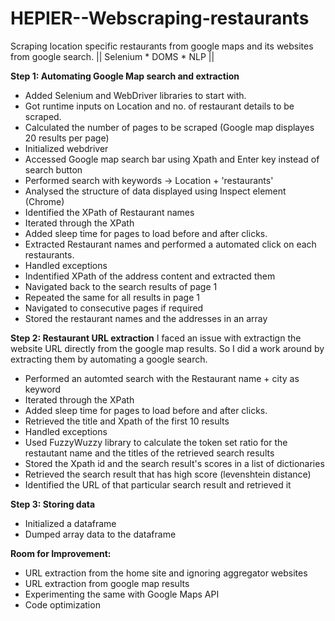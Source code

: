 # HEPIER--Webscraping-restaurants
Scraping location specific restaurants from google maps and its websites from google search. || Selenium * DOMS * NLP ||

<b>Step 1: Automating Google Map search and extraction</b>
- Added Selenium and WebDriver libraries to start with.
- Got runtime inputs on Location and no. of restaurant details to be scraped.
- Calculated the number of pages to be scraped (Google map displayes 20 results per page)
- Initialized webdriver
- Accessed Google map search bar using Xpath and Enter key instead of search button
- Performed search with keywords -> Location + 'restaurants'
- Analysed the structure of data displayed using Inspect element (Chrome)
- Identified the XPath of Restaurant names
- Iterated through the XPath
- Added sleep time for pages to load before and after clicks.
- Extracted Restaurant names and performed a automated click on each restaurants.
- Handled exceptions
- Indentified XPath of the address content and extracted them
- Navigated back to the search results of page 1
- Repeated the same for all results in page 1
- Navigated to consecutive pages if required
- Stored the restaurant names and the addresses in an array


<b>Step 2: Restaurant URL extraction</b>
I faced an issue with extractign the website URL directly from the google map results. 
So I did a work around by extracting them by automating a google search.
- Performed an automted search with the Restaurant name + city as keyword
- Iterated through the XPath
- Added sleep time for pages to load before and after clicks.
- Retrieved the title and Xpath of the first 10 results
- Handled exceptions
- Used FuzzyWuzzy library to calculate the token set ratio for the restautant name and the titles of the retrieved search results
- Stored the Xpath id and the search result's scores in a list of dictionaries
- Retrieved the search result that has high score (levenshtein distance)
- Identified the URL of that particular search result and retrieved it


<b>Step 3: Storing data</b>
- Initialized a dataframe 
- Dumped array data to the dataframe 


<b>Room for Improvement:</b>
- URL extraction from the home site and ignoring aggregator websites
- URL extraction from google map results
- Experimenting the same with Google Maps API
- Code optimization
